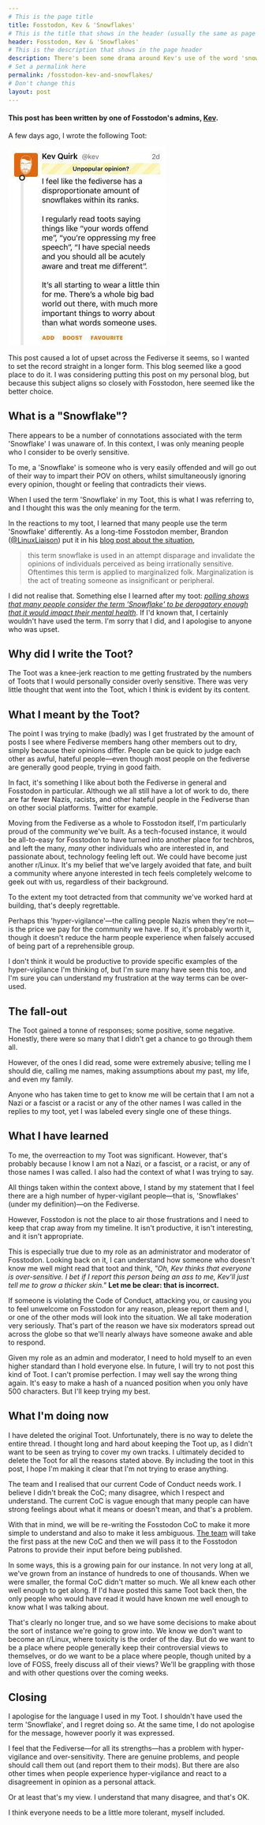```yaml
---
# This is the page title
title: Fosstodon, Kev & 'Snowflakes'
# This is the title that shows in the header (usually the same as page title)
header: Fosstodon, Kev & 'Snowflakes'
# This is the description that shows in the page header
description: There's been some drama around Kev's use of the word 'snowflakes'. Here's his response...
# Set a permalink here
permalink: /fosstodon-kev-and-snowflakes/
# Don't change this
layout: post
---
```


#### This post has been written by one of Fosstodon's admins, [Kev](https://fosstodon.org/@kev).

A few days ago, I wrote the following Toot:

![Snowflakes post](/assets/images/snowflakes-post.jpeg)

This post caused a lot of upset across the Fediverse it seems, so I wanted to set the record straight in a longer form. This blog seemed like a good place to do it. I was considering putting this post on my personal blog, but because this subject aligns so closely with Fosstodon, here seemed like the better choice.<!--more-->

## What is a "Snowflake"?

There appears to be a number of connotations associated with the term 'Snowflake' I was unaware of. In this context, I was only meaning people who I consider to be overly sensitive.

To me, a 'Snowflake' is someone who is very easily offended and will go out of their way to impart their POV on others, whilst simultaneously ignoring every opinion, thought or feeling that contradicts their views.

When I used the term 'Snowflake' in my Toot, this is what I was referring to, and I thought this was the only meaning for the term.

In the reactions to my toot, I learned that many people use the term 'Snowflake' differently. As a long-time Fosstodon member, Brandon ([@LinuxLiaison](https://fosstodon.org/@linuxliaison)) put it in his [blog post about the situation](https://bnolet.me/posts/2019/07/implicit-endorsement/),

> this term snowflake is used in an attempt disparage and invalidate the opinions of individuals perceived as being irrationally sensitive. Oftentimes this term is applied to marginalized folk. Marginalization is the act of treating someone as insignificant or peripheral.

I did not realise that. Something else I learned after my toot: _[polling shows that many people consider the term 'Snowflake' to be derogatory enough that it would impact their mental health](https://www.telegraph.co.uk/news/2017/12/06/dont-call-us-snowflakes-damages-mental-health-say-young-people/)_. If I'd known that, I certainly wouldn't have used the term. I'm sorry that I did, and I apologise to anyone who was upset.

## Why did I write the Toot?

The Toot was a knee-jerk reaction to me getting frustrated by the numbers of Toots that I would personally consider overly sensitive. There was very little thought that went into the Toot, which I think is evident by its content.

## What I meant by the Toot?

The point I was trying to make (badly) was I get frustrated by the amount of posts I see where Fediverse members hang other members out to dry, simply because their opinions differ. People can be quick to judge each other as awful, hateful people—even though most people on the fediverse are generally good people, trying in good faith.

In fact, it's something I like about both the Fediverse in general and Fosstodon in particular. Although we all still have a lot of work to do, there are far fewer Nazis, racists, and other hateful people in the Fediverse than on other social platforms. Twitter for example.

Moving from the Fediverse as a whole to Fosstodon itself, I'm particularly proud of the community we've built. As a tech-focused instance, it would be all-to-easy for Fosstodon to have turned into another place for techbros, and left the many, _many_ other individuals who are interested in, and passionate about, technology feeling left out. We could have become just another r/Linux. It's my belief that we've largely avoided that fate, and built a community where anyone interested in tech feels completely welcome to geek out with us, regardless of their background.

To the extent my toot detracted from that community we've worked hard at building, that's deeply regrettable.

Perhaps this 'hyper-vigilance'—the calling people Nazis when they're not—is the price we pay for the community we have. If so, it's probably worth it, though it doesn't reduce the harm people experience when falsely accused of being part of a reprehensible group.

I don't think it would be productive to provide specific examples of the hyper-vigilance I'm thinking of, but I'm sure many have seen this too, and I'm sure you can understand my frustration at the way terms can be over-used.

## The fall-out

The Toot gained a tonne of responses; some positive, some negative. Honestly, there were so many that I didn't get a chance to go through them all.

However, of the ones I did read, some were extremely abusive; telling me I should die, calling me names, making assumptions about my past, my life, and even my family.

Anyone who has taken time to get to know me will be certain that I am not a Nazi or a fascist or a racist or any of the other names I was called in the replies to my toot, yet I was labeled every single one of these things.

## What I have learned

To me, the overreaction to my Toot was significant. However, that's probably because I know I am not a Nazi, or a fascist, or a racist, or any of those names I was called. I also had the context of what I was trying to say.

All things taken within the context above, I stand by my statement that I feel there are a high number of hyper-vigilant people—that is, 'Snowflakes' (under my definition)—on the Fediverse.

However, Fosstodon is not the place to air those frustrations and I need to keep that crap away from my timeline. It isn't productive, it isn't interesting, and it isn't appropriate.

This is especially true due to my role as an administrator and moderator of Fosstodon. Looking back on it, I can understand how someone who doesn't know me well might read that toot and think, _"Oh, Kev thinks that everyone is over-sensitive. I bet if I report this person being an ass to me, Kev'll just tell me to grow a thicker skin."_ **Let me be clear: that is incorrect.**

If someone is violating the Code of Conduct, attacking you, or causing you to feel unwelcome on Fosstodon for any reason, please report them and I, or one of the other mods will look into the situation. We all take moderation very seriously. That's part of the reason we have six moderators spread out across the globe so that we'll nearly always have someone awake and able to respond.

Given my role as an admin and moderator, I need to hold myself to an even higher standard than I hold everyone else. In future, I will try to not post this kind of Toot. I can't promise perfection. I may well say the wrong thing again. It's easy to make a hash of a nuanced position when you only have 500 characters. But I'll keep trying my best.

## What I'm doing now

I have deleted the original Toot. Unfortunately, there is no way to delete the entire thread. I thought long and hard about keeping the Toot up, as I didn't want to be seen as trying to cover my own tracks. I ultimately decided to delete the Toot for all the reasons stated above. By including the toot in this post, I hope I'm making it clear that I'm not trying to erase anything.

The team and I realised that our current Code of Conduct needs work. I believe I didn't break the CoC; many disagree, which I respect and understand. The current CoC is vague enough that many people can have strong feelings about what it means or doesn't mean, and that's a problem.

With that in mind, we will be re-writing the Fosstodon CoC to make it more simple to understand and also to make it less ambiguous. [The team](/the-team) will take the first pass at the new CoC and then we will pass it to the Fosstodon Patrons to provide their input before being published.

In some ways, this is a growing pain for our instance. In not very long at all, we've grown from an instance of hundreds to one of thousands. When we were smaller, the formal CoC didn't matter so much. We all knew each other well enough to get along. If I'd have posted this same Toot back then, the only people who would have read it would have known me well enough to know what I was talking about.

That's clearly no longer true, and so we have some decisions to make about the sort of instance we're going to grow into. We know we don't want to become an r/Linux, where toxicity is the order of the day. But do we want to be a place where people generally keep their controversial views to themselves, or do we want to be a place where people, though united by a love of FOSS, freely discuss all of their views? We'll be grappling with those and with other questions over the coming weeks.

## Closing

I apologise for the language I used in my Toot. I shouldn't have used the term 'Snowflake', and I regret doing so. At the same time, I do not apologise for the message, however poorly it was expressed.

I feel that the Fediverse—for all its strengths—has a problem with hyper-vigilance and over-sensitivity. There are genuine problems, and people should call them out (and report them to their mods). But there are also other times when people experience hyper-vigilance and react to a disagreement in opinion as a personal attack.

Or at least that's my view. I understand that many disagree, and that's OK.

I think everyone needs to be a little more tolerant, myself included.
